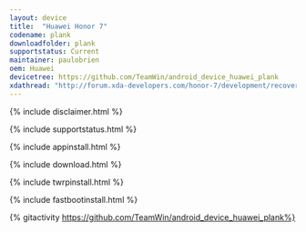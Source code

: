 ```yaml
---
layout: device
title:  "Huawei Honor 7"
codename: plank
downloadfolder: plank
supportstatus: Current
maintainer: paulobrien
oem: Huawei
devicetree: https://github.com/TeamWin/android_device_huawei_plank
xdathread: "http://forum.xda-developers.com/honor-7/development/recovery-twrp-recovery-plank-honor-7-t3366622"
---
```


{% include disclaimer.html %}

{% include supportstatus.html %}

{% include appinstall.html %}

{% include download.html %}

{% include twrpinstall.html %}

{% include fastbootinstall.html %}

{% gitactivity  https://github.com/TeamWin/android_device_huawei_plank%}
